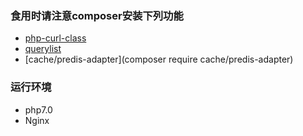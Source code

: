 ### 食用时请注意composer安装下列功能
 + [php-curl-class](https://github.com/php-curl-class/php-curl-class)
 + [querylist](https://github.com/jae-jae/querylist)
 + [cache/predis-adapter](composer require cache/predis-adapter)

### 运行环境
 + php7.0
 + Nginx
